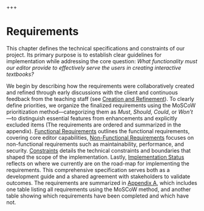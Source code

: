 +++
# Requirements

This chapter defines the technical specifications and constraints of our project. Its primary purpose is to establish clear guidelines for implementation while addressing the core question: *What functionality must our editor provide to effectively serve the users in creating interactive textbooks?*

We begin by describing how the requirements were collaboratively created and refined through early discussions with the client and continuous feedback from the teaching staff (see [Creation and Refinement](./creation.md)). To clearly define priorities, we organize the finalized requirements using the MoSCoW prioritization method—categorizing them as *Must*, *Should*, *Could*, or *Won’t*—to distinguish essential features from enhancements and explicitly excluded items (The requirements are ordered and summarized in the appendix). [Functional Requirements](./functional.md) outlines the functional requirements, covering core editor capabilities, [Non-Functional Requirements](./non-functional.md) focuses on non-functional requirements such as maintainability, performance, and security. [Constraints](constraints.md) details the technical constraints and boundaries that shaped the scope of the implementation. Lastly, [Implementation Status](status.md) reflects on where we currently are on the road-map for implementing the requirements. This comprehensive specification serves both as a development guide and a shared agreement with stakeholders to validate outcomes. The requirements are summarized in [Appendix A](../appendices/a.md), which includes one table listing all requirements using the MoSCoW method, and another table showing which requirements have been completed and which have not.
